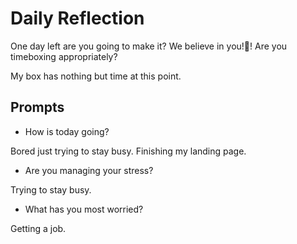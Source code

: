 # Daily Reflection
One day left are you going to make it? We believe in you!💖! Are you timeboxing appropriately? 

My box has nothing but time at this point.

## Prompts
- How is today going? 

Bored just trying to stay busy. Finishing my landing page.
- Are you managing your stress?

Trying to stay busy.
- What has you most worried?

Getting a job.